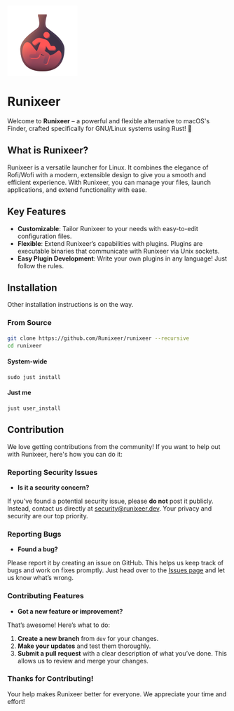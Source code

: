 ![Runixeer Icon](runixeer.png)
# Runixeer

Welcome to **Runixeer** – a powerful and flexible alternative to macOS's Finder, crafted specifically for GNU/Linux systems using Rust! 🚀

## What is Runixeer?

Runixeer is a versatile launcher for Linux. It combines the elegance of Rofi/Wofi with a modern, extensible design to give you a smooth
and efficient experience. With Runixeer, you can manage your files, launch applications, and extend functionality with ease.

## Key Features

- **Customizable**: Tailor Runixeer to your needs with easy-to-edit configuration files.
- **Flexible**: Extend Runixeer’s capabilities with plugins. Plugins are executable binaries that
communicate with Runixeer via Unix sockets.
- **Easy Plugin Development**: Write your own plugins in any language! Just follow the rules.

## Installation

Other installation instructions is on the way.

### From Source

```bash
git clone https://github.com/Runixeer/runixeer --recursive
cd runixeer
```

#### System-wide

```
sudo just install
```

#### Just me

```
just user_install
```

## Contribution

We love getting contributions from the community! If you want to help out with Runixeer, here's how you can do it:

### Reporting Security Issues

- **Is it a security concern?**

If you’ve found a potential security issue, please **do not** post it publicly. Instead, contact us
directly at [security@runixeer.dev](mailto:security@runixeer.dev). Your privacy and security are our top priority.

### Reporting Bugs

- **Found a bug?**

Please report it by creating an issue on GitHub. This helps us keep track of bugs and work on fixes promptly.
Just head over to the [Issues page](https://github.com/Runixeer/runixeer/issues) and let us know what’s wrong.

### Contributing Features

- **Got a new feature or improvement?**

That’s awesome! Here’s what to do:

1. **Create a new branch** from `dev` for your changes.
2. **Make your updates** and test them thoroughly.
3. **Submit a pull request** with a clear description of what you’ve done. This allows us to review and merge your changes.

### Thanks for Contributing!

Your help makes Runixeer better for everyone. We appreciate your time and effort!
